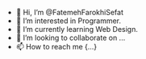 - 👋 Hi, I’m @FatemehFarokhiSefat
- 👀 I’m interested in Programmer.
- 🌱 I’m currently learning Web Design.
- 💞️ I’m looking to collaborate on ...
- 📫 How to reach me {...}

<!---
FatemehFarokhiSefat/FatemehFarokhiSefat is a ✨ special ✨ repository because its `README.md` (this file) appears on your GitHub profile.
You can click the Preview link to take a look at your changes.
--->
